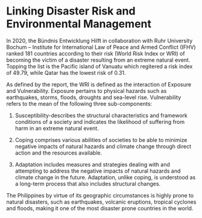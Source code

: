 # Linking Disaster Risk and Environmental Management

In 2020, the Bündnis Entwicklung Hilft in collaboration with Ruhr University Bochum – Institute for International Law of Peace and Armed Conflict (IFHV) ranked 181 countries according to their risk (World Risk Index or WRI) of becoming the victim of a disaster resulting from an extreme natural event. Topping the list is the Pacific island of Vanuatu which regitered a risk index of 49.79, while Qatar has the lowest risk of 0.31.

As defined by the report, the WRI is defined as the interaction of Exposure and Vulnerability. Exposure pertains to physical hazards such as earthquakes, storms, floods, droughts and sea-level rise. Vulnerability refers to the mean of the following three sub-components:

1.	Susceptibility-describes the structural characteristics and framework conditions of a society and indicates the likelihood of suffering from harm in an extreme natural event.

2.	Coping comprises various abilities of societies to be able to minimize negative impacts of natural hazards and climate change through direct action and the resources available.

3.	Adaptation includes measures and strategies dealing with and attempting to address the negative impacts of natural hazards and climate change in the future. Adaptation, unlike coping, is understood as a long-term process that also includes structural changes.

The Philippines by virtue of its geographic circumstances is highly prone to natural disasters, such as earthquakes, volcanic eruptions, tropical cyclones and floods, making it one of the most disaster prone countries in the world.

